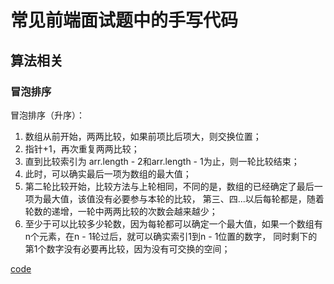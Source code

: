 # 常见前端面试题中的手写代码

## 算法相关

### 冒泡排序
冒泡排序（升序）：
1. 数组从前开始，两两比较，如果前项比后项大，则交换位置；
2. 指针+1，再次重复两两比较；
3. 直到比较索引为 arr.length - 2和arr.length - 1为止，则一轮比较结束；
4. 此时，可以确实最后一项为数组的最大值；
5. 第二轮比较开始，比较方法与上轮相同，不同的是，数组的已经确定了最后一项为最大值，该值没有必要参与本轮的比较，
    第三、四...以后每轮都是，随着轮数的递增，一轮中两两比较的次数会越来越少；
6. 至少于可以比较多少轮数，因为每轮都可以确定一个最大值，如果一个数组有n个元素，在n - 1轮过后，就可以确实索引1到n - 1位置的数字，
    同时剩下的第1个数字没有必要再比较，因为没有可交换的空间；

[code](./算法相关/bubble.js)